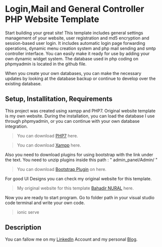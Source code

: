 # Login,Mail and General Controller PHP Website Template


Start building your great site! This template includes general settings management of your website, user registration and md5 encryption and session-based user login. It includes automatic login page forwarding operations, dynamic menu creation system and php mail sending and smtp controller interface. You can easily make it ready for use by adding your own dynamic widget system. The database used in php coding on phpmyadmin is located in the github file.

When you create your own databases, you can make the necessary updates by looking at the database backup or continue to develop over the existing database.


## Setup, Installitation, Requirements


This project was created using xampp and PHP7. Original website template is my own website. During the installation, you can load the database I use through phpmyadmin, or you can continue with your own database integration.
>You can download [PHP7](https://www.php.net/downloads.php) here.

>You can download [Xampp](https://www.apachefriends.org/tr/download.html) here.

Also you need to download plugins for using bootstrap with the link under the text. You need to unzip plugins inside this path : " admin_panel/Admin/ "

>You can download   [Bootstrap Plugin](https://1drv.ms/u/s!AvAjKVK8d2-DippZutGWBB8Fbri_AQ?e=YbDneM) on here.

For good UI Designs you can check my original website for this template.

>My original website for this template [Bahadir NURAL](http://www.oldthiefstudio.com) here.

Now you are ready to start program. Go to  folder path in your visual studio code terminal and write your own code.

>ionic serve

## Description

You can fallow me on my [LinkedIn](https://www.linkedin.com/in/hasan-bahad%C4%B1r-nural-062b221a2/) Account and my personal [Blog](http://www.bahadirnural.org/).

